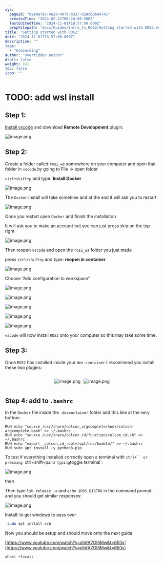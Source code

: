 ```yaml
---
sys:
  pageId: "89e0a78c-4e2b-4070-b327-d28cb0694742"
  createdTime: "2024-08-21T00:24:00.000Z"
  lastEditedTime: "2024-11-01T18:57:00.000Z"
  propFilepath: "docs/Guides/intro_to_ROS2/Getting started with ROS2.md"
title: "Getting started with ROS2"
date: "2024-11-01T18:57:00.000Z"
description: ""
tags:
  - "Onboarding"
author: "Overridden author"
draft: false
weight: 141
toc: false
icon: ""
---
```


# TODO: add wsl install

## Step 1:

[Install vscode](https://code.visualstudio.com/download) and download **Remote Development** plugin:

![image.png](https://prod-files-secure.s3.us-west-2.amazonaws.com/d518164a-d88e-44d1-a4ee-3adb3bd8bce0/efb52993-1881-4a40-b95e-6f020334f022/image.png?X-Amz-Algorithm=AWS4-HMAC-SHA256&X-Amz-Content-Sha256=UNSIGNED-PAYLOAD&X-Amz-Credential=ASIAZI2LB466UAPOZDE3%2F20250204%2Fus-west-2%2Fs3%2Faws4_request&X-Amz-Date=20250204T100830Z&X-Amz-Expires=3600&X-Amz-Security-Token=IQoJb3JpZ2luX2VjEBEaCXVzLXdlc3QtMiJHMEUCIFTrxbpeqa76PV0JmzSItDFskXRUT7mazr%2BWES1hPXLUAiEAl1nXXsZ%2FZfljE9Nbr%2FjfBlmi4%2B0fw3708kBCA%2FvmmiUq%2FwMIKhAAGgw2Mzc0MjMxODM4MDUiDGQW8pOZ8lV6CxSFUSrcA4qPLOBMzS%2BRvU0KMIzCaoJGqmybP3wkCxHJrgX0CO0ag1FxjgjeLKHmhNTUqyAJsuPLIfCxEGZ1RoMiMuO%2B0FmYvtJYoKRawjS8gh0ckDZrceBgVclLA5D8CyOODcUR0v5omipzMF1JvClNiNvOU%2FaWB5344uHcr9NUeGK2e2kiIKhU1opOobQ3mKC2OZt09%2FSF3ZkJ%2Fj%2BOOM%2F3s3C0G94QQGF9Ajbd66vvcSpelCWRP6kTSmG1GlOaw5saUWOEXHmZ1%2FXK8917zyqQFDsbcczd7EwCfqLHRhBUPgBrjJyYNNC87IDsNIqocZ4g%2Bv5wvHc5esjRg0RJQk%2Fp1tej%2Bg7unC%2FIV7XH%2FvfjhyUhyt74iaYm0goiN6l76SOFhzcWmb2jS81QueqP3A9%2BwS77E%2BR2QQTnTzFnYaY1yIEcZYeTQhaLoLi4FliKnN6HVRJ19dZm5mlmTDHmG4cFZrvNBXD1CxruB4ti6jqq38HSQvGfmkOnH6mEGlVXAjv0w%2FF55vNgFHmTGBKgMk07pOhGlnb4lctOWkT8Es%2FxnVKxxEVizseb0ryM7FmDZP0d%2FH%2B5H0RkinH8UPF4FWtqRf2zHJho%2FnVWZgIaoa3tl%2FxYE%2FH3TErnP07FsQOfRWxxMM6vh70GOqUBSqxWx7lxfHwEDMKhXnWTPdby%2BJbkXQ%2BHjEVziLDQVxmqfnquPHUEYgYN48d1TcalSdk4SOM4MysKq1wDZIAUjPnSqgtBksxd87aXhR4lK3B1sGyXdcmxvW3m9lhPrla1vS2IbmnhcE9KG%2FSv0u6mog4ipQC1Aopzm4Ud7PhuNs7K6TQt3GiCC1F8%2Fzla7bNYFSxyZ90k17wDlsUggf88mwAJ2SSO&X-Amz-Signature=42d4929fd88182201e60e15e219da8228422a26771ef364e71fe91fa1c389312&X-Amz-SignedHeaders=host&x-id=GetObject)

## Step 2:

Create a folder called `ros2_ws` somewhere on your computer and open that folder in `vscode` by going to File → open folder 

`ctrl+shift+p` and type: **Install Docker**

![image.png](https://prod-files-secure.s3.us-west-2.amazonaws.com/d518164a-d88e-44d1-a4ee-3adb3bd8bce0/2269dc0e-1cd5-47ff-bceb-c04ad9b2eab0/image.png?X-Amz-Algorithm=AWS4-HMAC-SHA256&X-Amz-Content-Sha256=UNSIGNED-PAYLOAD&X-Amz-Credential=ASIAZI2LB466UAPOZDE3%2F20250204%2Fus-west-2%2Fs3%2Faws4_request&X-Amz-Date=20250204T100830Z&X-Amz-Expires=3600&X-Amz-Security-Token=IQoJb3JpZ2luX2VjEBEaCXVzLXdlc3QtMiJHMEUCIFTrxbpeqa76PV0JmzSItDFskXRUT7mazr%2BWES1hPXLUAiEAl1nXXsZ%2FZfljE9Nbr%2FjfBlmi4%2B0fw3708kBCA%2FvmmiUq%2FwMIKhAAGgw2Mzc0MjMxODM4MDUiDGQW8pOZ8lV6CxSFUSrcA4qPLOBMzS%2BRvU0KMIzCaoJGqmybP3wkCxHJrgX0CO0ag1FxjgjeLKHmhNTUqyAJsuPLIfCxEGZ1RoMiMuO%2B0FmYvtJYoKRawjS8gh0ckDZrceBgVclLA5D8CyOODcUR0v5omipzMF1JvClNiNvOU%2FaWB5344uHcr9NUeGK2e2kiIKhU1opOobQ3mKC2OZt09%2FSF3ZkJ%2Fj%2BOOM%2F3s3C0G94QQGF9Ajbd66vvcSpelCWRP6kTSmG1GlOaw5saUWOEXHmZ1%2FXK8917zyqQFDsbcczd7EwCfqLHRhBUPgBrjJyYNNC87IDsNIqocZ4g%2Bv5wvHc5esjRg0RJQk%2Fp1tej%2Bg7unC%2FIV7XH%2FvfjhyUhyt74iaYm0goiN6l76SOFhzcWmb2jS81QueqP3A9%2BwS77E%2BR2QQTnTzFnYaY1yIEcZYeTQhaLoLi4FliKnN6HVRJ19dZm5mlmTDHmG4cFZrvNBXD1CxruB4ti6jqq38HSQvGfmkOnH6mEGlVXAjv0w%2FF55vNgFHmTGBKgMk07pOhGlnb4lctOWkT8Es%2FxnVKxxEVizseb0ryM7FmDZP0d%2FH%2B5H0RkinH8UPF4FWtqRf2zHJho%2FnVWZgIaoa3tl%2FxYE%2FH3TErnP07FsQOfRWxxMM6vh70GOqUBSqxWx7lxfHwEDMKhXnWTPdby%2BJbkXQ%2BHjEVziLDQVxmqfnquPHUEYgYN48d1TcalSdk4SOM4MysKq1wDZIAUjPnSqgtBksxd87aXhR4lK3B1sGyXdcmxvW3m9lhPrla1vS2IbmnhcE9KG%2FSv0u6mog4ipQC1Aopzm4Ud7PhuNs7K6TQt3GiCC1F8%2Fzla7bNYFSxyZ90k17wDlsUggf88mwAJ2SSO&X-Amz-Signature=a4d0b0d32f6d96448489801b944766bacb5f0c50d650e23dd65d4263ebbe4e56&X-Amz-SignedHeaders=host&x-id=GetObject)

The `Docker` install will take sometime and at the end it will ask you to restart

![image.png](https://prod-files-secure.s3.us-west-2.amazonaws.com/d518164a-d88e-44d1-a4ee-3adb3bd8bce0/ed233f78-be33-4b1f-b89c-9c346c0e961e/image.png?X-Amz-Algorithm=AWS4-HMAC-SHA256&X-Amz-Content-Sha256=UNSIGNED-PAYLOAD&X-Amz-Credential=ASIAZI2LB466UAPOZDE3%2F20250204%2Fus-west-2%2Fs3%2Faws4_request&X-Amz-Date=20250204T100830Z&X-Amz-Expires=3600&X-Amz-Security-Token=IQoJb3JpZ2luX2VjEBEaCXVzLXdlc3QtMiJHMEUCIFTrxbpeqa76PV0JmzSItDFskXRUT7mazr%2BWES1hPXLUAiEAl1nXXsZ%2FZfljE9Nbr%2FjfBlmi4%2B0fw3708kBCA%2FvmmiUq%2FwMIKhAAGgw2Mzc0MjMxODM4MDUiDGQW8pOZ8lV6CxSFUSrcA4qPLOBMzS%2BRvU0KMIzCaoJGqmybP3wkCxHJrgX0CO0ag1FxjgjeLKHmhNTUqyAJsuPLIfCxEGZ1RoMiMuO%2B0FmYvtJYoKRawjS8gh0ckDZrceBgVclLA5D8CyOODcUR0v5omipzMF1JvClNiNvOU%2FaWB5344uHcr9NUeGK2e2kiIKhU1opOobQ3mKC2OZt09%2FSF3ZkJ%2Fj%2BOOM%2F3s3C0G94QQGF9Ajbd66vvcSpelCWRP6kTSmG1GlOaw5saUWOEXHmZ1%2FXK8917zyqQFDsbcczd7EwCfqLHRhBUPgBrjJyYNNC87IDsNIqocZ4g%2Bv5wvHc5esjRg0RJQk%2Fp1tej%2Bg7unC%2FIV7XH%2FvfjhyUhyt74iaYm0goiN6l76SOFhzcWmb2jS81QueqP3A9%2BwS77E%2BR2QQTnTzFnYaY1yIEcZYeTQhaLoLi4FliKnN6HVRJ19dZm5mlmTDHmG4cFZrvNBXD1CxruB4ti6jqq38HSQvGfmkOnH6mEGlVXAjv0w%2FF55vNgFHmTGBKgMk07pOhGlnb4lctOWkT8Es%2FxnVKxxEVizseb0ryM7FmDZP0d%2FH%2B5H0RkinH8UPF4FWtqRf2zHJho%2FnVWZgIaoa3tl%2FxYE%2FH3TErnP07FsQOfRWxxMM6vh70GOqUBSqxWx7lxfHwEDMKhXnWTPdby%2BJbkXQ%2BHjEVziLDQVxmqfnquPHUEYgYN48d1TcalSdk4SOM4MysKq1wDZIAUjPnSqgtBksxd87aXhR4lK3B1sGyXdcmxvW3m9lhPrla1vS2IbmnhcE9KG%2FSv0u6mog4ipQC1Aopzm4Ud7PhuNs7K6TQt3GiCC1F8%2Fzla7bNYFSxyZ90k17wDlsUggf88mwAJ2SSO&X-Amz-Signature=60e111bdc200c1924cc6c226144344b5e7878dd3ae64200be4e46f2f18d75817&X-Amz-SignedHeaders=host&x-id=GetObject)

Once you restart open `Docker` and finish the installation

It will ask you to make an account but you can just press skip on the top right

![image.png](https://prod-files-secure.s3.us-west-2.amazonaws.com/d518164a-d88e-44d1-a4ee-3adb3bd8bce0/21010ad9-1659-4fd9-9f59-9932a09b2a3d/image.png?X-Amz-Algorithm=AWS4-HMAC-SHA256&X-Amz-Content-Sha256=UNSIGNED-PAYLOAD&X-Amz-Credential=ASIAZI2LB466UAPOZDE3%2F20250204%2Fus-west-2%2Fs3%2Faws4_request&X-Amz-Date=20250204T100831Z&X-Amz-Expires=3600&X-Amz-Security-Token=IQoJb3JpZ2luX2VjEBEaCXVzLXdlc3QtMiJHMEUCIFTrxbpeqa76PV0JmzSItDFskXRUT7mazr%2BWES1hPXLUAiEAl1nXXsZ%2FZfljE9Nbr%2FjfBlmi4%2B0fw3708kBCA%2FvmmiUq%2FwMIKhAAGgw2Mzc0MjMxODM4MDUiDGQW8pOZ8lV6CxSFUSrcA4qPLOBMzS%2BRvU0KMIzCaoJGqmybP3wkCxHJrgX0CO0ag1FxjgjeLKHmhNTUqyAJsuPLIfCxEGZ1RoMiMuO%2B0FmYvtJYoKRawjS8gh0ckDZrceBgVclLA5D8CyOODcUR0v5omipzMF1JvClNiNvOU%2FaWB5344uHcr9NUeGK2e2kiIKhU1opOobQ3mKC2OZt09%2FSF3ZkJ%2Fj%2BOOM%2F3s3C0G94QQGF9Ajbd66vvcSpelCWRP6kTSmG1GlOaw5saUWOEXHmZ1%2FXK8917zyqQFDsbcczd7EwCfqLHRhBUPgBrjJyYNNC87IDsNIqocZ4g%2Bv5wvHc5esjRg0RJQk%2Fp1tej%2Bg7unC%2FIV7XH%2FvfjhyUhyt74iaYm0goiN6l76SOFhzcWmb2jS81QueqP3A9%2BwS77E%2BR2QQTnTzFnYaY1yIEcZYeTQhaLoLi4FliKnN6HVRJ19dZm5mlmTDHmG4cFZrvNBXD1CxruB4ti6jqq38HSQvGfmkOnH6mEGlVXAjv0w%2FF55vNgFHmTGBKgMk07pOhGlnb4lctOWkT8Es%2FxnVKxxEVizseb0ryM7FmDZP0d%2FH%2B5H0RkinH8UPF4FWtqRf2zHJho%2FnVWZgIaoa3tl%2FxYE%2FH3TErnP07FsQOfRWxxMM6vh70GOqUBSqxWx7lxfHwEDMKhXnWTPdby%2BJbkXQ%2BHjEVziLDQVxmqfnquPHUEYgYN48d1TcalSdk4SOM4MysKq1wDZIAUjPnSqgtBksxd87aXhR4lK3B1sGyXdcmxvW3m9lhPrla1vS2IbmnhcE9KG%2FSv0u6mog4ipQC1Aopzm4Ud7PhuNs7K6TQt3GiCC1F8%2Fzla7bNYFSxyZ90k17wDlsUggf88mwAJ2SSO&X-Amz-Signature=141902d6230f7c3fbef277040d4ee3cabb60408a1dfb6de54aaa33469f5d86b7&X-Amz-SignedHeaders=host&x-id=GetObject)

Then reopen `vscode` and open the `ros2_ws` folder you just made

press `ctrl+shift+p` and type: **reopen in container**

![image.png](https://prod-files-secure.s3.us-west-2.amazonaws.com/d518164a-d88e-44d1-a4ee-3adb3bd8bce0/4e93b8c2-41ad-488c-8095-c74205196118/image.png?X-Amz-Algorithm=AWS4-HMAC-SHA256&X-Amz-Content-Sha256=UNSIGNED-PAYLOAD&X-Amz-Credential=ASIAZI2LB466UAPOZDE3%2F20250204%2Fus-west-2%2Fs3%2Faws4_request&X-Amz-Date=20250204T100830Z&X-Amz-Expires=3600&X-Amz-Security-Token=IQoJb3JpZ2luX2VjEBEaCXVzLXdlc3QtMiJHMEUCIFTrxbpeqa76PV0JmzSItDFskXRUT7mazr%2BWES1hPXLUAiEAl1nXXsZ%2FZfljE9Nbr%2FjfBlmi4%2B0fw3708kBCA%2FvmmiUq%2FwMIKhAAGgw2Mzc0MjMxODM4MDUiDGQW8pOZ8lV6CxSFUSrcA4qPLOBMzS%2BRvU0KMIzCaoJGqmybP3wkCxHJrgX0CO0ag1FxjgjeLKHmhNTUqyAJsuPLIfCxEGZ1RoMiMuO%2B0FmYvtJYoKRawjS8gh0ckDZrceBgVclLA5D8CyOODcUR0v5omipzMF1JvClNiNvOU%2FaWB5344uHcr9NUeGK2e2kiIKhU1opOobQ3mKC2OZt09%2FSF3ZkJ%2Fj%2BOOM%2F3s3C0G94QQGF9Ajbd66vvcSpelCWRP6kTSmG1GlOaw5saUWOEXHmZ1%2FXK8917zyqQFDsbcczd7EwCfqLHRhBUPgBrjJyYNNC87IDsNIqocZ4g%2Bv5wvHc5esjRg0RJQk%2Fp1tej%2Bg7unC%2FIV7XH%2FvfjhyUhyt74iaYm0goiN6l76SOFhzcWmb2jS81QueqP3A9%2BwS77E%2BR2QQTnTzFnYaY1yIEcZYeTQhaLoLi4FliKnN6HVRJ19dZm5mlmTDHmG4cFZrvNBXD1CxruB4ti6jqq38HSQvGfmkOnH6mEGlVXAjv0w%2FF55vNgFHmTGBKgMk07pOhGlnb4lctOWkT8Es%2FxnVKxxEVizseb0ryM7FmDZP0d%2FH%2B5H0RkinH8UPF4FWtqRf2zHJho%2FnVWZgIaoa3tl%2FxYE%2FH3TErnP07FsQOfRWxxMM6vh70GOqUBSqxWx7lxfHwEDMKhXnWTPdby%2BJbkXQ%2BHjEVziLDQVxmqfnquPHUEYgYN48d1TcalSdk4SOM4MysKq1wDZIAUjPnSqgtBksxd87aXhR4lK3B1sGyXdcmxvW3m9lhPrla1vS2IbmnhcE9KG%2FSv0u6mog4ipQC1Aopzm4Ud7PhuNs7K6TQt3GiCC1F8%2Fzla7bNYFSxyZ90k17wDlsUggf88mwAJ2SSO&X-Amz-Signature=589f514743b34cae8e231d67c73bfe3d92486a4ca26f22d7cb33b4477cbb7250&X-Amz-SignedHeaders=host&x-id=GetObject)

Choose “Add configuration to workspace”

![image.png](https://prod-files-secure.s3.us-west-2.amazonaws.com/d518164a-d88e-44d1-a4ee-3adb3bd8bce0/9560b282-5060-4989-ba37-97e7b2c22476/image.png?X-Amz-Algorithm=AWS4-HMAC-SHA256&X-Amz-Content-Sha256=UNSIGNED-PAYLOAD&X-Amz-Credential=ASIAZI2LB466UAPOZDE3%2F20250204%2Fus-west-2%2Fs3%2Faws4_request&X-Amz-Date=20250204T100831Z&X-Amz-Expires=3600&X-Amz-Security-Token=IQoJb3JpZ2luX2VjEBEaCXVzLXdlc3QtMiJHMEUCIFTrxbpeqa76PV0JmzSItDFskXRUT7mazr%2BWES1hPXLUAiEAl1nXXsZ%2FZfljE9Nbr%2FjfBlmi4%2B0fw3708kBCA%2FvmmiUq%2FwMIKhAAGgw2Mzc0MjMxODM4MDUiDGQW8pOZ8lV6CxSFUSrcA4qPLOBMzS%2BRvU0KMIzCaoJGqmybP3wkCxHJrgX0CO0ag1FxjgjeLKHmhNTUqyAJsuPLIfCxEGZ1RoMiMuO%2B0FmYvtJYoKRawjS8gh0ckDZrceBgVclLA5D8CyOODcUR0v5omipzMF1JvClNiNvOU%2FaWB5344uHcr9NUeGK2e2kiIKhU1opOobQ3mKC2OZt09%2FSF3ZkJ%2Fj%2BOOM%2F3s3C0G94QQGF9Ajbd66vvcSpelCWRP6kTSmG1GlOaw5saUWOEXHmZ1%2FXK8917zyqQFDsbcczd7EwCfqLHRhBUPgBrjJyYNNC87IDsNIqocZ4g%2Bv5wvHc5esjRg0RJQk%2Fp1tej%2Bg7unC%2FIV7XH%2FvfjhyUhyt74iaYm0goiN6l76SOFhzcWmb2jS81QueqP3A9%2BwS77E%2BR2QQTnTzFnYaY1yIEcZYeTQhaLoLi4FliKnN6HVRJ19dZm5mlmTDHmG4cFZrvNBXD1CxruB4ti6jqq38HSQvGfmkOnH6mEGlVXAjv0w%2FF55vNgFHmTGBKgMk07pOhGlnb4lctOWkT8Es%2FxnVKxxEVizseb0ryM7FmDZP0d%2FH%2B5H0RkinH8UPF4FWtqRf2zHJho%2FnVWZgIaoa3tl%2FxYE%2FH3TErnP07FsQOfRWxxMM6vh70GOqUBSqxWx7lxfHwEDMKhXnWTPdby%2BJbkXQ%2BHjEVziLDQVxmqfnquPHUEYgYN48d1TcalSdk4SOM4MysKq1wDZIAUjPnSqgtBksxd87aXhR4lK3B1sGyXdcmxvW3m9lhPrla1vS2IbmnhcE9KG%2FSv0u6mog4ipQC1Aopzm4Ud7PhuNs7K6TQt3GiCC1F8%2Fzla7bNYFSxyZ90k17wDlsUggf88mwAJ2SSO&X-Amz-Signature=479668a3447c3d7a09a64f48015452efe14157dc95172321286f5edaf9ddeb7c&X-Amz-SignedHeaders=host&x-id=GetObject)

![image.png](https://prod-files-secure.s3.us-west-2.amazonaws.com/d518164a-d88e-44d1-a4ee-3adb3bd8bce0/2ee63f81-886b-48e8-a553-dc6e5eac99e4/image.png?X-Amz-Algorithm=AWS4-HMAC-SHA256&X-Amz-Content-Sha256=UNSIGNED-PAYLOAD&X-Amz-Credential=ASIAZI2LB466UAPOZDE3%2F20250204%2Fus-west-2%2Fs3%2Faws4_request&X-Amz-Date=20250204T100830Z&X-Amz-Expires=3600&X-Amz-Security-Token=IQoJb3JpZ2luX2VjEBEaCXVzLXdlc3QtMiJHMEUCIFTrxbpeqa76PV0JmzSItDFskXRUT7mazr%2BWES1hPXLUAiEAl1nXXsZ%2FZfljE9Nbr%2FjfBlmi4%2B0fw3708kBCA%2FvmmiUq%2FwMIKhAAGgw2Mzc0MjMxODM4MDUiDGQW8pOZ8lV6CxSFUSrcA4qPLOBMzS%2BRvU0KMIzCaoJGqmybP3wkCxHJrgX0CO0ag1FxjgjeLKHmhNTUqyAJsuPLIfCxEGZ1RoMiMuO%2B0FmYvtJYoKRawjS8gh0ckDZrceBgVclLA5D8CyOODcUR0v5omipzMF1JvClNiNvOU%2FaWB5344uHcr9NUeGK2e2kiIKhU1opOobQ3mKC2OZt09%2FSF3ZkJ%2Fj%2BOOM%2F3s3C0G94QQGF9Ajbd66vvcSpelCWRP6kTSmG1GlOaw5saUWOEXHmZ1%2FXK8917zyqQFDsbcczd7EwCfqLHRhBUPgBrjJyYNNC87IDsNIqocZ4g%2Bv5wvHc5esjRg0RJQk%2Fp1tej%2Bg7unC%2FIV7XH%2FvfjhyUhyt74iaYm0goiN6l76SOFhzcWmb2jS81QueqP3A9%2BwS77E%2BR2QQTnTzFnYaY1yIEcZYeTQhaLoLi4FliKnN6HVRJ19dZm5mlmTDHmG4cFZrvNBXD1CxruB4ti6jqq38HSQvGfmkOnH6mEGlVXAjv0w%2FF55vNgFHmTGBKgMk07pOhGlnb4lctOWkT8Es%2FxnVKxxEVizseb0ryM7FmDZP0d%2FH%2B5H0RkinH8UPF4FWtqRf2zHJho%2FnVWZgIaoa3tl%2FxYE%2FH3TErnP07FsQOfRWxxMM6vh70GOqUBSqxWx7lxfHwEDMKhXnWTPdby%2BJbkXQ%2BHjEVziLDQVxmqfnquPHUEYgYN48d1TcalSdk4SOM4MysKq1wDZIAUjPnSqgtBksxd87aXhR4lK3B1sGyXdcmxvW3m9lhPrla1vS2IbmnhcE9KG%2FSv0u6mog4ipQC1Aopzm4Ud7PhuNs7K6TQt3GiCC1F8%2Fzla7bNYFSxyZ90k17wDlsUggf88mwAJ2SSO&X-Amz-Signature=f698eb50873978f62dcb8a406ba70e26124555cfa651b850e389ce11e030b81e&X-Amz-SignedHeaders=host&x-id=GetObject)

![image.png](https://prod-files-secure.s3.us-west-2.amazonaws.com/d518164a-d88e-44d1-a4ee-3adb3bd8bce0/ae1580b2-b048-407e-aed9-b584224a7a04/image.png?X-Amz-Algorithm=AWS4-HMAC-SHA256&X-Amz-Content-Sha256=UNSIGNED-PAYLOAD&X-Amz-Credential=ASIAZI2LB466UAPOZDE3%2F20250204%2Fus-west-2%2Fs3%2Faws4_request&X-Amz-Date=20250204T100830Z&X-Amz-Expires=3600&X-Amz-Security-Token=IQoJb3JpZ2luX2VjEBEaCXVzLXdlc3QtMiJHMEUCIFTrxbpeqa76PV0JmzSItDFskXRUT7mazr%2BWES1hPXLUAiEAl1nXXsZ%2FZfljE9Nbr%2FjfBlmi4%2B0fw3708kBCA%2FvmmiUq%2FwMIKhAAGgw2Mzc0MjMxODM4MDUiDGQW8pOZ8lV6CxSFUSrcA4qPLOBMzS%2BRvU0KMIzCaoJGqmybP3wkCxHJrgX0CO0ag1FxjgjeLKHmhNTUqyAJsuPLIfCxEGZ1RoMiMuO%2B0FmYvtJYoKRawjS8gh0ckDZrceBgVclLA5D8CyOODcUR0v5omipzMF1JvClNiNvOU%2FaWB5344uHcr9NUeGK2e2kiIKhU1opOobQ3mKC2OZt09%2FSF3ZkJ%2Fj%2BOOM%2F3s3C0G94QQGF9Ajbd66vvcSpelCWRP6kTSmG1GlOaw5saUWOEXHmZ1%2FXK8917zyqQFDsbcczd7EwCfqLHRhBUPgBrjJyYNNC87IDsNIqocZ4g%2Bv5wvHc5esjRg0RJQk%2Fp1tej%2Bg7unC%2FIV7XH%2FvfjhyUhyt74iaYm0goiN6l76SOFhzcWmb2jS81QueqP3A9%2BwS77E%2BR2QQTnTzFnYaY1yIEcZYeTQhaLoLi4FliKnN6HVRJ19dZm5mlmTDHmG4cFZrvNBXD1CxruB4ti6jqq38HSQvGfmkOnH6mEGlVXAjv0w%2FF55vNgFHmTGBKgMk07pOhGlnb4lctOWkT8Es%2FxnVKxxEVizseb0ryM7FmDZP0d%2FH%2B5H0RkinH8UPF4FWtqRf2zHJho%2FnVWZgIaoa3tl%2FxYE%2FH3TErnP07FsQOfRWxxMM6vh70GOqUBSqxWx7lxfHwEDMKhXnWTPdby%2BJbkXQ%2BHjEVziLDQVxmqfnquPHUEYgYN48d1TcalSdk4SOM4MysKq1wDZIAUjPnSqgtBksxd87aXhR4lK3B1sGyXdcmxvW3m9lhPrla1vS2IbmnhcE9KG%2FSv0u6mog4ipQC1Aopzm4Ud7PhuNs7K6TQt3GiCC1F8%2Fzla7bNYFSxyZ90k17wDlsUggf88mwAJ2SSO&X-Amz-Signature=ee384aff2d20c51d094d8d3c2e5ff2fac95934b68fa633a0dd5335d82ec104d0&X-Amz-SignedHeaders=host&x-id=GetObject)

![image.png](https://prod-files-secure.s3.us-west-2.amazonaws.com/d518164a-d88e-44d1-a4ee-3adb3bd8bce0/53255b28-f75e-430f-b9e3-c0ac8577e42b/image.png?X-Amz-Algorithm=AWS4-HMAC-SHA256&X-Amz-Content-Sha256=UNSIGNED-PAYLOAD&X-Amz-Credential=ASIAZI2LB466UAPOZDE3%2F20250204%2Fus-west-2%2Fs3%2Faws4_request&X-Amz-Date=20250204T100830Z&X-Amz-Expires=3600&X-Amz-Security-Token=IQoJb3JpZ2luX2VjEBEaCXVzLXdlc3QtMiJHMEUCIFTrxbpeqa76PV0JmzSItDFskXRUT7mazr%2BWES1hPXLUAiEAl1nXXsZ%2FZfljE9Nbr%2FjfBlmi4%2B0fw3708kBCA%2FvmmiUq%2FwMIKhAAGgw2Mzc0MjMxODM4MDUiDGQW8pOZ8lV6CxSFUSrcA4qPLOBMzS%2BRvU0KMIzCaoJGqmybP3wkCxHJrgX0CO0ag1FxjgjeLKHmhNTUqyAJsuPLIfCxEGZ1RoMiMuO%2B0FmYvtJYoKRawjS8gh0ckDZrceBgVclLA5D8CyOODcUR0v5omipzMF1JvClNiNvOU%2FaWB5344uHcr9NUeGK2e2kiIKhU1opOobQ3mKC2OZt09%2FSF3ZkJ%2Fj%2BOOM%2F3s3C0G94QQGF9Ajbd66vvcSpelCWRP6kTSmG1GlOaw5saUWOEXHmZ1%2FXK8917zyqQFDsbcczd7EwCfqLHRhBUPgBrjJyYNNC87IDsNIqocZ4g%2Bv5wvHc5esjRg0RJQk%2Fp1tej%2Bg7unC%2FIV7XH%2FvfjhyUhyt74iaYm0goiN6l76SOFhzcWmb2jS81QueqP3A9%2BwS77E%2BR2QQTnTzFnYaY1yIEcZYeTQhaLoLi4FliKnN6HVRJ19dZm5mlmTDHmG4cFZrvNBXD1CxruB4ti6jqq38HSQvGfmkOnH6mEGlVXAjv0w%2FF55vNgFHmTGBKgMk07pOhGlnb4lctOWkT8Es%2FxnVKxxEVizseb0ryM7FmDZP0d%2FH%2B5H0RkinH8UPF4FWtqRf2zHJho%2FnVWZgIaoa3tl%2FxYE%2FH3TErnP07FsQOfRWxxMM6vh70GOqUBSqxWx7lxfHwEDMKhXnWTPdby%2BJbkXQ%2BHjEVziLDQVxmqfnquPHUEYgYN48d1TcalSdk4SOM4MysKq1wDZIAUjPnSqgtBksxd87aXhR4lK3B1sGyXdcmxvW3m9lhPrla1vS2IbmnhcE9KG%2FSv0u6mog4ipQC1Aopzm4Ud7PhuNs7K6TQt3GiCC1F8%2Fzla7bNYFSxyZ90k17wDlsUggf88mwAJ2SSO&X-Amz-Signature=8db9ed837535e53c3f1f6b4e43cf7937c912634b2ab2cecced59e9915dea42e8&X-Amz-SignedHeaders=host&x-id=GetObject)

![image.png](https://prod-files-secure.s3.us-west-2.amazonaws.com/d518164a-d88e-44d1-a4ee-3adb3bd8bce0/7c562767-5af9-4ffb-97d1-327bcdf4ee00/image.png?X-Amz-Algorithm=AWS4-HMAC-SHA256&X-Amz-Content-Sha256=UNSIGNED-PAYLOAD&X-Amz-Credential=ASIAZI2LB466UAPOZDE3%2F20250204%2Fus-west-2%2Fs3%2Faws4_request&X-Amz-Date=20250204T100830Z&X-Amz-Expires=3600&X-Amz-Security-Token=IQoJb3JpZ2luX2VjEBEaCXVzLXdlc3QtMiJHMEUCIFTrxbpeqa76PV0JmzSItDFskXRUT7mazr%2BWES1hPXLUAiEAl1nXXsZ%2FZfljE9Nbr%2FjfBlmi4%2B0fw3708kBCA%2FvmmiUq%2FwMIKhAAGgw2Mzc0MjMxODM4MDUiDGQW8pOZ8lV6CxSFUSrcA4qPLOBMzS%2BRvU0KMIzCaoJGqmybP3wkCxHJrgX0CO0ag1FxjgjeLKHmhNTUqyAJsuPLIfCxEGZ1RoMiMuO%2B0FmYvtJYoKRawjS8gh0ckDZrceBgVclLA5D8CyOODcUR0v5omipzMF1JvClNiNvOU%2FaWB5344uHcr9NUeGK2e2kiIKhU1opOobQ3mKC2OZt09%2FSF3ZkJ%2Fj%2BOOM%2F3s3C0G94QQGF9Ajbd66vvcSpelCWRP6kTSmG1GlOaw5saUWOEXHmZ1%2FXK8917zyqQFDsbcczd7EwCfqLHRhBUPgBrjJyYNNC87IDsNIqocZ4g%2Bv5wvHc5esjRg0RJQk%2Fp1tej%2Bg7unC%2FIV7XH%2FvfjhyUhyt74iaYm0goiN6l76SOFhzcWmb2jS81QueqP3A9%2BwS77E%2BR2QQTnTzFnYaY1yIEcZYeTQhaLoLi4FliKnN6HVRJ19dZm5mlmTDHmG4cFZrvNBXD1CxruB4ti6jqq38HSQvGfmkOnH6mEGlVXAjv0w%2FF55vNgFHmTGBKgMk07pOhGlnb4lctOWkT8Es%2FxnVKxxEVizseb0ryM7FmDZP0d%2FH%2B5H0RkinH8UPF4FWtqRf2zHJho%2FnVWZgIaoa3tl%2FxYE%2FH3TErnP07FsQOfRWxxMM6vh70GOqUBSqxWx7lxfHwEDMKhXnWTPdby%2BJbkXQ%2BHjEVziLDQVxmqfnquPHUEYgYN48d1TcalSdk4SOM4MysKq1wDZIAUjPnSqgtBksxd87aXhR4lK3B1sGyXdcmxvW3m9lhPrla1vS2IbmnhcE9KG%2FSv0u6mog4ipQC1Aopzm4Ud7PhuNs7K6TQt3GiCC1F8%2Fzla7bNYFSxyZ90k17wDlsUggf88mwAJ2SSO&X-Amz-Signature=79cb8f5a6fb46d9111314a615bcd14afb0e9e269a1f8df62962de61e1ffcbda9&X-Amz-SignedHeaders=host&x-id=GetObject)

`vscode` will now install `ROS2` onto your computer so this may take some time.

## Step 3:

Once `ROS2` has installed inside your `dev-container` I recommend you install these two plugins:

<div style="display: flex;flex-direction: row; column-gap:10px; max-width: 630px;justify-content: center;">
<div>

![image.png](https://prod-files-secure.s3.us-west-2.amazonaws.com/d518164a-d88e-44d1-a4ee-3adb3bd8bce0/3fc3d550-5a54-4ba1-ba6b-faa01cdb7369/image.png?X-Amz-Algorithm=AWS4-HMAC-SHA256&X-Amz-Content-Sha256=UNSIGNED-PAYLOAD&X-Amz-Credential=ASIAZI2LB466YWC6TIZ5%2F20250204%2Fus-west-2%2Fs3%2Faws4_request&X-Amz-Date=20250204T100832Z&X-Amz-Expires=3600&X-Amz-Security-Token=IQoJb3JpZ2luX2VjEBIaCXVzLXdlc3QtMiJHMEUCIQCA6ogGGx%2B4Mn%2FMelY0lcAtXbb6rAhGibJFgRYmoz5wFgIgYociZ7Oario8dULQ6xdky9SDKXvEKw55%2FUAe7NCRg20q%2FwMIKxAAGgw2Mzc0MjMxODM4MDUiDJ6sW%2BagvDnQIAqoXSrcA6wFU0w6jbaT21WnkW1DfTSCcUfcdcliTLSC91oOuTXI9yzXCZWye87tGP80HLybufaJT2SpHcqrbNdJUZhYW3brHX%2B3OeT245tp3TWdAeVG8xRWZ%2FoFFxH22sWkSlxMi%2BPe3vt8J0ly9Uqh7YUu3Td4thH36YczAfTFvJ8nIQ3hBF4y8nhBQ32lf9JepHGDJiaqvdcbE%2Britm4%2B0NAwGCIO7ib%2Fb6p6h5hTqQvl30fDAupoE6lY4%2BfQo%2F02ms8TmbEAt7IDRH0lMXjmjYNzCL2zxvhxjQlPnhP0NRugXcGoq9RK8Qa5uRfEo275FvwXiHPRYSWGArulL%2Fdk7P%2F4FBQb4fSFrsKWHCMOtxWmmqefYSrqVtAesOKQsYaDlXvXOBxaeA%2FYNuEokO35bZdA01on4ToTAVNWUC9Cdqs%2FQ4nO6jc4bpc8REE8hmgPx3kpF4jguHxFAE%2BbJ6uL9WVpXBQxT8j3Lb6yg7MixHsNeq1TnuETbsA7tQnVtw7EDvHyjgLHULTlvuS1%2F7VatMwQwHv6ITowAKJ%2FB%2BdDVrlVBn6xxxdJx8C7HJuJLneIhffZuN6ZIrB0t5rmXCs%2F5b0SqNCfnstSvQ0atohgpqXK43WrVrriEffiTebiMAHdMKHMh70GOqUBJ1Uc%2B8j5cOFnhQifagq69rj3gZqWKH74D4lfGv7zTfmaOIc0Qntxi9KrORy9oJA%2FS0JcKAgab6r3JlLmAYaV4HxdSLkHnK%2BEOSro0n9DrDnPe8DhOg5ookUFzpXtHYNQOunNb3k1H5RYUjuANjyOe5lxoeARt9VqURDLzjw9tpQty4IqEL7fqzDCQdLq%2FvkqFjM5hA8I%2Ft29Pr%2F8buOdPxD4j9vY&X-Amz-Signature=608443e761214869ab2d1b31e07e35cfe34c556e71280a9d67fcda5e1c9f6e57&X-Amz-SignedHeaders=host&x-id=GetObject)

</div>
<div>

![image.png](https://prod-files-secure.s3.us-west-2.amazonaws.com/d518164a-d88e-44d1-a4ee-3adb3bd8bce0/d994cc66-13c2-4093-a5a3-f84cf4601a82/image.png?X-Amz-Algorithm=AWS4-HMAC-SHA256&X-Amz-Content-Sha256=UNSIGNED-PAYLOAD&X-Amz-Credential=ASIAZI2LB466U5T5KBNN%2F20250204%2Fus-west-2%2Fs3%2Faws4_request&X-Amz-Date=20250204T100832Z&X-Amz-Expires=3600&X-Amz-Security-Token=IQoJb3JpZ2luX2VjEBIaCXVzLXdlc3QtMiJIMEYCIQDc7%2FSGarfhe9Xt9XLyTO71c9fi4hxq5zgWOnLseulhYwIhAIUDpYfKEAG31w%2BMDAlAJicMl0II99aKrnkjT11YhBGmKv8DCCsQABoMNjM3NDIzMTgzODA1IgyXaNu2u9Nemje016kq3AOouFI%2FrpxFyssk13F%2F3K%2FLGaqal00eccsC8Wr2rUzj0DIIMXQz%2FRe2pMtEchDr5eqQs9jp%2B1bM%2B8I6GWblbHjxiICwZQnyeWUR3RJhud5GKL%2BP1Xkm8vBuZUS9Xzsk%2BY6p2urQcZml%2ByHPdmFHRKaluqRZA3%2BqIU6XloKw1q2NNn%2Fzk53K6pxkqxfIW1TDUtcKKrxl1KgQIK5oQu2yzilWUBkMCQv8CW66VOHj8E%2BpyFb9DjPwJhJgpN8RSByXjH7VA0S8I3PQQ2IRUekv9J2wbURMsNB5lTOSgmuRORmQ1GxgwMFeREYGA4zg7IjjSBYYO%2BvD44srLZxJ10myCo1c5oiy9v4XGrqoA2cWIeKI78kCKarf6VdcLFgx9AILvngExP3Y4miBNYIzjfh5Xi37ZQkdlIyMCCQ3r8685%2BcY9aPPpsdindYrzfDm4KD5o2dKB1s6UMaSHpqNyLZTA%2Bb02Km3d7VFxtcvyF5A0DHlCbYfBQNlq6g4qQaW3RMrRCN3h9Oso8vZHgO0lZQpsqb%2F8oiPkvoBKzjc2P4OKSuptHddaO951dyAMfHCMN58deOsMWiflilTbVzrFLdUGRsTstpowpV3S3OaKV5JKHtwWSMj4voXpfI%2BWTSSDTCOzIe9BjqkARmjpNv8t8S2SGA0CBdqohQx1NUNfr3%2BtOyEQr9oymi6PM6x5Tjgz3bT8ncganWPIIioplzpsYxHzbHKYznCMlcAIX7TO7HP792hQCiRva60qY8v3gD0knPoEmvjxlhqX31ZpgQS3awDyQbH8WBgHI9hzY5IkWvZaxEwclSZkvVa7xGNcgRWjoHeS%2FyDuNZAUXF2jsgnNPmNi3AU%2BYft927FOIrs&X-Amz-Signature=6ab3ddf3bccbc0f8458ba2da67556f8f87ddd064a9645bcae805b472abf7f6e5&X-Amz-SignedHeaders=host&x-id=GetObject)

</div>
</div>

## Step 4: add to `.bashrc`

In the `Docker` file inside the `.devcontainer` folder add this line at the very bottom: 

```docker
RUN echo "source /usr/share/colcon_argcomplete/hook/colcon-argcomplete.bash" >> ~/.bashrc
RUN echo "source /usr/share/colcon_cd/function/colcon_cd.sh" >> ~/.bashrc
RUN echo "export _colcon_cd_root=/opt/ros/humble/" >> ~/.bashrc
RUN sudo apt install -y python3-pip 
```

To test if everything installed correctly open a terminal with `ctrl+`` or pressing `ctrl+shift+p` and typing `toggle terminal`:

![image.png](https://prod-files-secure.s3.us-west-2.amazonaws.com/d518164a-d88e-44d1-a4ee-3adb3bd8bce0/6a4943d8-b04e-4c02-9a58-775f3384d1a5/image.png?X-Amz-Algorithm=AWS4-HMAC-SHA256&X-Amz-Content-Sha256=UNSIGNED-PAYLOAD&X-Amz-Credential=ASIAZI2LB466UAPOZDE3%2F20250204%2Fus-west-2%2Fs3%2Faws4_request&X-Amz-Date=20250204T100830Z&X-Amz-Expires=3600&X-Amz-Security-Token=IQoJb3JpZ2luX2VjEBEaCXVzLXdlc3QtMiJHMEUCIFTrxbpeqa76PV0JmzSItDFskXRUT7mazr%2BWES1hPXLUAiEAl1nXXsZ%2FZfljE9Nbr%2FjfBlmi4%2B0fw3708kBCA%2FvmmiUq%2FwMIKhAAGgw2Mzc0MjMxODM4MDUiDGQW8pOZ8lV6CxSFUSrcA4qPLOBMzS%2BRvU0KMIzCaoJGqmybP3wkCxHJrgX0CO0ag1FxjgjeLKHmhNTUqyAJsuPLIfCxEGZ1RoMiMuO%2B0FmYvtJYoKRawjS8gh0ckDZrceBgVclLA5D8CyOODcUR0v5omipzMF1JvClNiNvOU%2FaWB5344uHcr9NUeGK2e2kiIKhU1opOobQ3mKC2OZt09%2FSF3ZkJ%2Fj%2BOOM%2F3s3C0G94QQGF9Ajbd66vvcSpelCWRP6kTSmG1GlOaw5saUWOEXHmZ1%2FXK8917zyqQFDsbcczd7EwCfqLHRhBUPgBrjJyYNNC87IDsNIqocZ4g%2Bv5wvHc5esjRg0RJQk%2Fp1tej%2Bg7unC%2FIV7XH%2FvfjhyUhyt74iaYm0goiN6l76SOFhzcWmb2jS81QueqP3A9%2BwS77E%2BR2QQTnTzFnYaY1yIEcZYeTQhaLoLi4FliKnN6HVRJ19dZm5mlmTDHmG4cFZrvNBXD1CxruB4ti6jqq38HSQvGfmkOnH6mEGlVXAjv0w%2FF55vNgFHmTGBKgMk07pOhGlnb4lctOWkT8Es%2FxnVKxxEVizseb0ryM7FmDZP0d%2FH%2B5H0RkinH8UPF4FWtqRf2zHJho%2FnVWZgIaoa3tl%2FxYE%2FH3TErnP07FsQOfRWxxMM6vh70GOqUBSqxWx7lxfHwEDMKhXnWTPdby%2BJbkXQ%2BHjEVziLDQVxmqfnquPHUEYgYN48d1TcalSdk4SOM4MysKq1wDZIAUjPnSqgtBksxd87aXhR4lK3B1sGyXdcmxvW3m9lhPrla1vS2IbmnhcE9KG%2FSv0u6mog4ipQC1Aopzm4Ud7PhuNs7K6TQt3GiCC1F8%2Fzla7bNYFSxyZ90k17wDlsUggf88mwAJ2SSO&X-Amz-Signature=d6b90bba74c1da5562f10e7c06bfaf6e574abc4cd7d3ba4378ed5a4e667c76cd&X-Amz-SignedHeaders=host&x-id=GetObject)

then 

Then type `lsb_release -a` and `echo $ROS_DISTRO` in the command prompt and you should get similar responses:

![image.png](https://prod-files-secure.s3.us-west-2.amazonaws.com/d518164a-d88e-44d1-a4ee-3adb3bd8bce0/3e635dec-a805-4e85-8b9e-d000e5b71a4e/image.png?X-Amz-Algorithm=AWS4-HMAC-SHA256&X-Amz-Content-Sha256=UNSIGNED-PAYLOAD&X-Amz-Credential=ASIAZI2LB466UAPOZDE3%2F20250204%2Fus-west-2%2Fs3%2Faws4_request&X-Amz-Date=20250204T100831Z&X-Amz-Expires=3600&X-Amz-Security-Token=IQoJb3JpZ2luX2VjEBEaCXVzLXdlc3QtMiJHMEUCIFTrxbpeqa76PV0JmzSItDFskXRUT7mazr%2BWES1hPXLUAiEAl1nXXsZ%2FZfljE9Nbr%2FjfBlmi4%2B0fw3708kBCA%2FvmmiUq%2FwMIKhAAGgw2Mzc0MjMxODM4MDUiDGQW8pOZ8lV6CxSFUSrcA4qPLOBMzS%2BRvU0KMIzCaoJGqmybP3wkCxHJrgX0CO0ag1FxjgjeLKHmhNTUqyAJsuPLIfCxEGZ1RoMiMuO%2B0FmYvtJYoKRawjS8gh0ckDZrceBgVclLA5D8CyOODcUR0v5omipzMF1JvClNiNvOU%2FaWB5344uHcr9NUeGK2e2kiIKhU1opOobQ3mKC2OZt09%2FSF3ZkJ%2Fj%2BOOM%2F3s3C0G94QQGF9Ajbd66vvcSpelCWRP6kTSmG1GlOaw5saUWOEXHmZ1%2FXK8917zyqQFDsbcczd7EwCfqLHRhBUPgBrjJyYNNC87IDsNIqocZ4g%2Bv5wvHc5esjRg0RJQk%2Fp1tej%2Bg7unC%2FIV7XH%2FvfjhyUhyt74iaYm0goiN6l76SOFhzcWmb2jS81QueqP3A9%2BwS77E%2BR2QQTnTzFnYaY1yIEcZYeTQhaLoLi4FliKnN6HVRJ19dZm5mlmTDHmG4cFZrvNBXD1CxruB4ti6jqq38HSQvGfmkOnH6mEGlVXAjv0w%2FF55vNgFHmTGBKgMk07pOhGlnb4lctOWkT8Es%2FxnVKxxEVizseb0ryM7FmDZP0d%2FH%2B5H0RkinH8UPF4FWtqRf2zHJho%2FnVWZgIaoa3tl%2FxYE%2FH3TErnP07FsQOfRWxxMM6vh70GOqUBSqxWx7lxfHwEDMKhXnWTPdby%2BJbkXQ%2BHjEVziLDQVxmqfnquPHUEYgYN48d1TcalSdk4SOM4MysKq1wDZIAUjPnSqgtBksxd87aXhR4lK3B1sGyXdcmxvW3m9lhPrla1vS2IbmnhcE9KG%2FSv0u6mog4ipQC1Aopzm4Ud7PhuNs7K6TQt3GiCC1F8%2Fzla7bNYFSxyZ90k17wDlsUggf88mwAJ2SSO&X-Amz-Signature=a65cfb1450fc3df0016e4ad02fbbb67da9d0d8a127a9f1732e65371ea09d4b44&X-Amz-SignedHeaders=host&x-id=GetObject)

Install:  to get windows to pass over

```bash
 sudo apt install xcb
```

Now you should be setup and should move onto the next guide 

[https://www.youtube.com/watch?v=dihfA7Ol6Mw&t=650s](https://www.youtube.com/watch?v=dihfA7Ol6Mw&t=650s)

```python
xhost +local:
```
